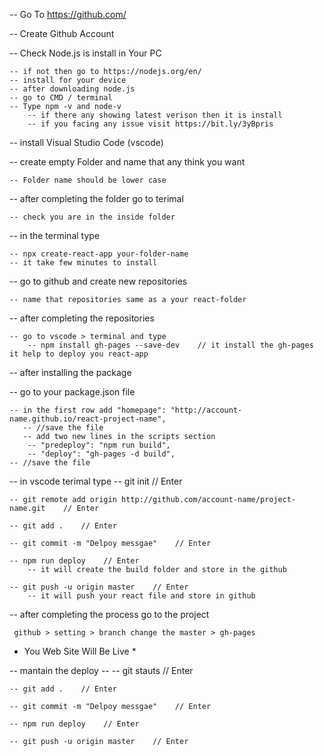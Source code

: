 -- Go To https://github.com/

-- Create Github Account

-- Check Node.js is install in Your PC
   
    -- if not then go to https://nodejs.org/en/
    -- install for your device
    -- after downloading node.js
    -- go to CMD / terminal
    -- Type npm -v and node-v
        -- if there any showing latest verison then it is install
        -- if you facing any issue visit https://bit.ly/3yBpris

-- install Visual Studio Code (vscode)

-- create empty Folder and name that any think you want
    
    -- Folder name should be lower case

-- after completing the folder go to terimal
    
    -- check you are in the inside folder

-- in the terminal type
   
    -- npx create-react-app your-folder-name
    -- it take few minutes to install

-- go to github and create new repositories
   
    -- name that repositories same as a your react-folder

-- after completing the repositories 
   
    -- go to vscode > terminal and type
        -- npm install gh-pages --save-dev    // it install the gh-pages it help to deploy you react-app

-- after installing the package

-- go to your package.json file
   
    -- in the first row add "homepage": "http://account-name.github.io/react-project-name",
       -- //save the file
       -- add two new lines in the scripts section
        -- "predeploy": "npm run build",
        -- "deploy": "gh-pages -d build",
    -- //save the file

-- in vscode terimal type
    -- git init    // Enter
        
    -- git remote add origin http://github.com/account-name/project-name.git    // Enter

    -- git add .    // Enter

    -- git commit -m "Delpoy messgae"    // Enter

    -- npm run deploy    // Enter
        -- it will create the build folder and store in the github 
        
    -- git push -u origin master    // Enter
        -- it will push your react file and store in github
        
-- after completing the process go to the project
    
     github > setting > branch change the master > gh-pages

* You Web Site Will Be Live *

-- mantain the deploy --
    -- git stauts    // Enter

    -- git add .    // Enter

    -- git commit -m "Delpoy messgae"    // Enter

    -- npm run deploy    // Enter

    -- git push -u origin master    // Enter